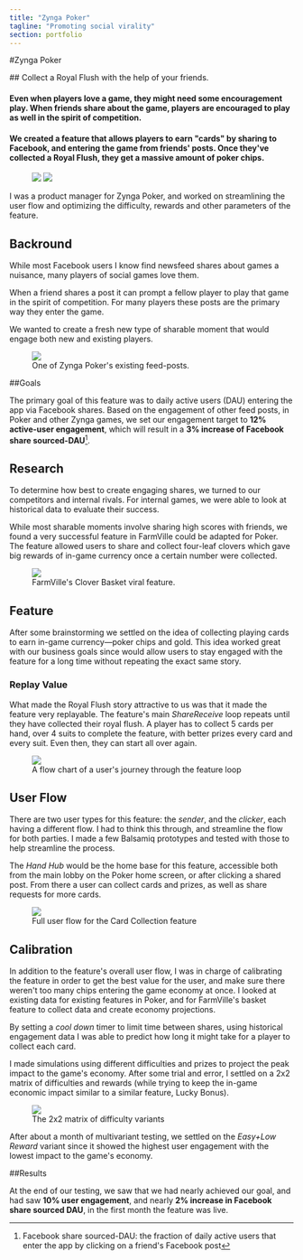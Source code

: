 ```yaml
---
title: "Zynga Poker"
tagline: "Promoting social virality"
section: portfolio
---
```


#Zynga Poker

<div class="tldr" markdown=1>
<!-- WHAT -->
## Collect a Royal Flush with the help of your friends.

<!-- WHY -->
#### Even when players love a game, they might need some encouragement play. When friends share about the game, players are encouraged to play as well in the spirit of competition.

<!-- HOW -->
#### We created a feature that allows players to earn "cards" by sharing to Facebook, and entering the game from friends' posts. Once they've collected a Royal Flush, they get a massive amount of poker chips.	

</div>

<figure class='folio_image' id='hero'>
	<img id="hero-iso" src='../includes/portfolio_images/zynga/zynga-basket-isolated.png'>
	<img id="hero-iso-crop" src='../includes/portfolio_images/zynga/zynga-basket-crop.png'>
<figcaption></figcaption>
</figure>

<!-- ## Role -->

I was a product manager for Zynga Poker, and worked on streamlining the user flow and optimizing the difficulty, rewards and other parameters of the feature.

## Backround

While most Facebook users I know find newsfeed shares about games a nuisance, many players of social games love them. 

When a friend shares a post it can prompt a fellow player to play that game in the spirit of competition. For many players these posts are the primary way they enter the game. 

We wanted to create a fresh new type of sharable moment that would engage both new and existing players.

<figure class='folio_image' id='lucky-bonus'>
	<img src='../includes/portfolio_images/zynga/lucky-bonus.png'>
<figcaption>One of Zynga Poker's existing feed-posts.</figcaption>
</figure>

##Goals

The primary goal of this feature was to daily active users (DAU) entering the app via Facebook shares. Based on the engagement of other feed posts, in Poker and other Zynga games, we set our engagement target to **12% active-user engagement**, which will result in a **3% increase of Facebook share sourced-DAU**[^sourcedDAU].

## Research

To determine how best to create engaging shares, we turned to our competitors and internal rivals. For internal games, we were able to look at historical data to evaluate their success. 

While most sharable moments involve sharing high scores with friends, we found a very successful feature in FarmVille could be adapted for Poker. The feature allowed users to share and collect four-leaf clovers which gave big rewards of in-game currency once a certain number were collected.

<figure class='folio_image' id='farmville-clovers'>
	<img src='../includes/portfolio_images/zynga/clovers.png'>
<figcaption>FarmVille's Clover Basket viral feature.</figcaption>
</figure>


<!-- we looked around and based our feed-post feature on a successful one in farmville -->

## Feature

After some brainstorming we settled on the idea of collecting playing cards to earn in-game currency—poker chips and gold. This idea worked great with our business goals since would allow users to stay engaged with the feature for a long time without repeating the exact same story.

<!-- 1. There’s a Royal Flush you want to collect
2. You can collect the cards required one at a time
3. To get a card, you need to share a Feed post asking for help &
get X friends to click on it
4. Each friend that clicks your feed post also gets progress towards
their card
5. Once you have enough clicks, you can claim the card
6. Once you collect all the cards, you unlock an exclusive prize -->


### Replay Value

What made the Royal Flush story attractive to us was that it made the feature very replayable. The feature's main _Share<i class="fa fa-long-arrow-right" aria-hidden="true"></i>Receive_ loop repeats until they have collected their royal flush. A player has to collect 5 cards per hand, over 4 suits to complete the feature, with better prizes every card and every suit. Even then, they can start all over again.

<figure class='folio_image' id='replayability'>
	<img src='../includes/portfolio_images/zynga/replay-flow.png'>
<figcaption>A flow chart of a user's journey through the feature loop</figcaption>
</figure>

## User Flow

There are two user types for this feature: the _sender_, and the _clicker_, each having a different flow. I had to think this through, and streamline the flow for both parties. I made a few Balsamiq prototypes and tested with those to help streamline the process.

The _Hand Hub_ would be the home base for this feature, accessible both from the main lobby on the Poker home screen, or after clicking a shared post. From there a user can collect cards and prizes, as well as share requests for more cards.

<figure class='folio_image' id='full-user-flow'>
	<img src='../includes/portfolio_images/zynga/full-user-flow.png'>
<figcaption>Full user flow for the Card Collection feature</figcaption>
</figure>

## Calibration

In addition to the feature's overall user flow, I was in charge of calibrating the feature in order to get the best value for the user, and make sure there weren't too many chips entering the game economy at once. I looked at existing data for existing features in Poker, and for FarmVille's basket feature to collect data and create economy projections. 

By setting a _cool down_ timer to limit time between shares, using historical engagement data I was able to predict how long it might take for a player to collect each card. 

I made simulations using different difficulties and prizes to project the peak impact to the game's economy. After some trial and error, I settled on a 2x2 matrix of difficulties and rewards (while trying to keep the in-game economic impact similar to a similar feature, Lucky Bonus). 

<!-- 
|   |Easy|Hard|
|---|---|---|
|**Low Reward**|Few “clicks” needed Low Chip reward (Similar daily payout to Lucky Bonus)|Many “clicks” needed Low Chip reward (Lower payout than Lucky Bonus)|
|**High Reward**|Few “clicks” needed High Chip reward (Better daily payout than Lucky Bonus)|Many “clicks” needed High Chip reward (Similar daily payout to Lucky Bonus)| 
-->

<figure class='folio_image' id='full-user-flow'>
	<img src='../includes/portfolio_images/zynga/variants.png'>
<figcaption>The 2x2 matrix of difficulty variants</figcaption>
</figure>

After about a month of multivariant testing, we settled on the _Easy+Low Reward_ variant since it showed the highest user engagement with the lowest impact to the game's economy.

##Results

At the end of our testing, we saw that we had nearly achieved our goal, and had saw **10% user engagement**, and nearly **2% increase in Facebook share sourced DAU**, in the first month the feature was live.

[^sourcedDAU]: 
	Facebook share sourced-DAU: the fraction of daily active users that enter the app by clicking on a friend's Facebook post 